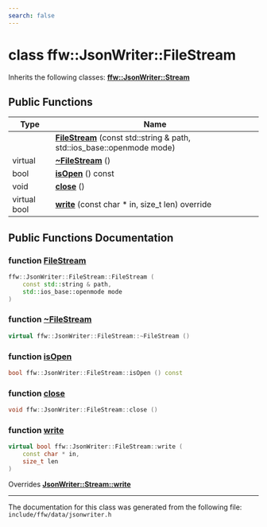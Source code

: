 ```yaml
---
search: false
---
```


# class ffw::JsonWriter::FileStream



Inherits the following classes: **[ffw::JsonWriter::Stream](classffw_1_1_json_writer_1_1_stream.md)**

## Public Functions

|Type|Name|
|-----|-----|
||[**FileStream**](classffw_1_1_json_writer_1_1_file_stream.md#1a5c5a6b7b156d0967de6bdfb397247c6d) (const std::string & path, std::ios\_base::openmode mode) |
|virtual |[**~FileStream**](classffw_1_1_json_writer_1_1_file_stream.md#1aabca5a2e6e8cdac1fe1799940db81872) () |
|bool|[**isOpen**](classffw_1_1_json_writer_1_1_file_stream.md#1aba816aa097c3b2850546041d42e23d78) () const |
|void|[**close**](classffw_1_1_json_writer_1_1_file_stream.md#1a326ec9a0b341b992401f6585a8fbf0d7) () |
|virtual bool|[**write**](classffw_1_1_json_writer_1_1_file_stream.md#1a8e9cb9082905690b2e35de395a829b31) (const char \* in, size\_t len) override |


## Public Functions Documentation

### function <a id="1a5c5a6b7b156d0967de6bdfb397247c6d" href="#1a5c5a6b7b156d0967de6bdfb397247c6d">FileStream</a>

```cpp
ffw::JsonWriter::FileStream::FileStream (
    const std::string & path,
    std::ios_base::openmode mode
)
```



### function <a id="1aabca5a2e6e8cdac1fe1799940db81872" href="#1aabca5a2e6e8cdac1fe1799940db81872">~FileStream</a>

```cpp
virtual ffw::JsonWriter::FileStream::~FileStream ()
```



### function <a id="1aba816aa097c3b2850546041d42e23d78" href="#1aba816aa097c3b2850546041d42e23d78">isOpen</a>

```cpp
bool ffw::JsonWriter::FileStream::isOpen () const
```



### function <a id="1a326ec9a0b341b992401f6585a8fbf0d7" href="#1a326ec9a0b341b992401f6585a8fbf0d7">close</a>

```cpp
void ffw::JsonWriter::FileStream::close ()
```



### function <a id="1a8e9cb9082905690b2e35de395a829b31" href="#1a8e9cb9082905690b2e35de395a829b31">write</a>

```cpp
virtual bool ffw::JsonWriter::FileStream::write (
    const char * in,
    size_t len
)
```

Overrides **[JsonWriter::Stream::write](classffw_1_1_json_writer_1_1_stream.md#1a75d12a91fa621410c2fec378fe2885e2)**




----------------------------------------
The documentation for this class was generated from the following file: `include/ffw/data/jsonwriter.h`
